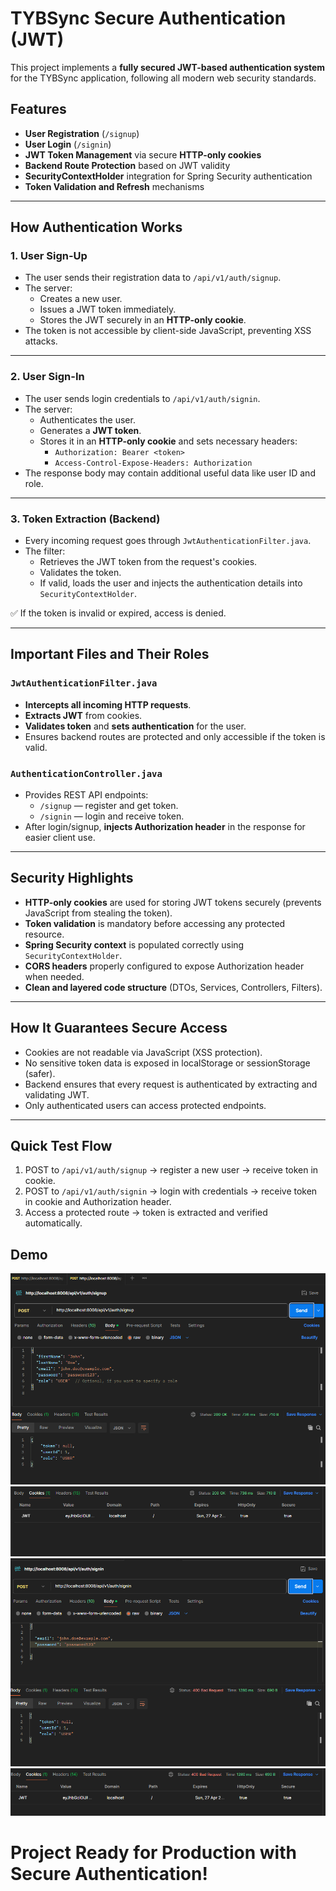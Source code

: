 # TYBSync Secure Authentication (JWT)

This project implements a **fully secured JWT-based authentication system** for the TYBSync application, following all modern web security standards.

## Features

- **User Registration** (`/signup`)
- **User Login** (`/signin`)
- **JWT Token Management** via secure **HTTP-only cookies**
- **Backend Route Protection** based on JWT validity
- **SecurityContextHolder** integration for Spring Security authentication
- **Token Validation and Refresh** mechanisms

---

## How Authentication Works

### 1. User Sign-Up

- The user sends their registration data to `/api/v1/auth/signup`.
- The server:
  - Creates a new user.
  - Issues a JWT token immediately.
  - Stores the JWT securely in an **HTTP-only cookie**.
- The token is not accessible by client-side JavaScript, preventing XSS attacks.

---

### 2. User Sign-In

- The user sends login credentials to `/api/v1/auth/signin`.
- The server:
  - Authenticates the user.
  - Generates a **JWT token**.
  - Stores it in an **HTTP-only cookie** and sets necessary headers:
    - `Authorization: Bearer <token>`
    - `Access-Control-Expose-Headers: Authorization`
- The response body may contain additional useful data like user ID and role.

---

### 3. Token Extraction (Backend)

- Every incoming request goes through `JwtAuthenticationFilter.java`.
- The filter:
  - Retrieves the JWT token from the request's cookies.
  - Validates the token.
  - If valid, loads the user and injects the authentication details into `SecurityContextHolder`.

✅ If the token is invalid or expired, access is denied.

---

## Important Files and Their Roles

### `JwtAuthenticationFilter.java`

- **Intercepts all incoming HTTP requests**.
- **Extracts JWT** from cookies.
- **Validates token** and **sets authentication** for the user.
- Ensures backend routes are protected and only accessible if the token is valid.

### `AuthenticationController.java`

- Provides REST API endpoints:
  - `/signup` — register and get token.
  - `/signin` — login and receive token.
- After login/signup, **injects Authorization header** in the response for easier client use.

---

## Security Highlights

- **HTTP-only cookies** are used for storing JWT tokens securely (prevents JavaScript from stealing the token).
- **Token validation** is mandatory before accessing any protected resource.
- **Spring Security context** is populated correctly using `SecurityContextHolder`.
- **CORS headers** properly configured to expose Authorization header when needed.
- **Clean and layered code structure** (DTOs, Services, Controllers, Filters).

---

## How It Guarantees Secure Access

- Cookies are not readable via JavaScript (XSS protection).
- No sensitive token data is exposed in localStorage or sessionStorage (safer).
- Backend ensures that every request is authenticated by extracting and validating JWT.
- Only authenticated users can access protected endpoints.

---

## Quick Test Flow

1. POST to `/api/v1/auth/signup` → register a new user → receive token in cookie.
2. POST to `/api/v1/auth/signin` → login with credentials → receive token in cookie and Authorization header.
3. Access a protected route → token is extracted and verified automatically.

##  Demo
<div align="center">
  <img src="Screenshot 2025-04-27 092807.png" alt="Image 1" />
</div>
<div align="center">
  <img src="Screenshot 2025-04-27 092836.png" alt="Image 2" />
</div>
<div align="center">
  <img src="Screenshot 2025-04-27 092918.png" alt="Image 3" />
</div>
<div align="center">
  <img src="Screenshot 2025-04-27 094614.png" alt="Image 3" />
</div>

#  Project Ready for Production with Secure Authentication!

